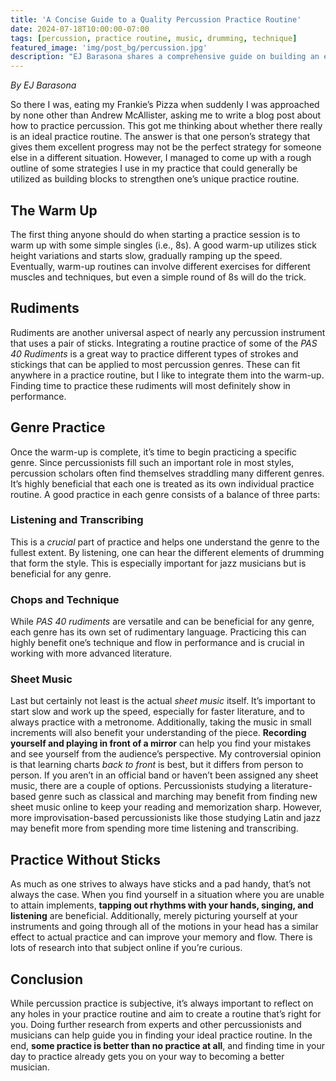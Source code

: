 ```yaml
---
title: 'A Concise Guide to a Quality Percussion Practice Routine'
date: 2024-07-18T10:00:00-07:00
tags: [percussion, practice routine, music, drumming, technique]
featured_image: 'img/post_bg/percussion.jpg'
description: "EJ Barasona shares a comprehensive guide on building an effective percussion practice routine, covering warm-ups, rudiments, genre-specific practice, and more."
---
```


*By EJ Barasona*

So there I was, eating my Frankie’s Pizza when suddenly I was approached by none other than Andrew McAllister, asking me to write a blog post about how to practice percussion. This got me thinking about whether there really is an ideal practice routine. The answer is that one person’s strategy that gives them excellent progress may not be the perfect strategy for someone else in a different situation. However, I managed to come up with a rough outline of some strategies I use in my practice that could generally be utilized as building blocks to strengthen one’s unique practice routine.

## The Warm Up

The first thing anyone should do when starting a practice session is to warm up with some simple singles (i.e., 8s). A good warm-up utilizes stick height variations and starts slow, gradually ramping up the speed. Eventually, warm-up routines can involve different exercises for different muscles and techniques, but even a simple round of 8s will do the trick.

## Rudiments

Rudiments are another universal aspect of nearly any percussion instrument that uses a pair of sticks. Integrating a routine practice of some of the *PAS 40 Rudiments* is a great way to practice different types of strokes and stickings that can be applied to most percussion genres. These can fit anywhere in a practice routine, but I like to integrate them into the warm-up. Finding time to practice these rudiments will most definitely show in performance.

## Genre Practice

Once the warm-up is complete, it’s time to begin practicing a specific genre. Since percussionists fill such an important role in most styles, percussion scholars often find themselves straddling many different genres. It’s highly beneficial that each one is treated as its own individual practice routine. A good practice in each genre consists of a balance of three parts:

### Listening and Transcribing

This is a *crucial* part of practice and helps one understand the genre to the fullest extent. By listening, one can hear the different elements of drumming that form the style. This is especially important for jazz musicians but is beneficial for any genre.

### Chops and Technique

While *PAS 40 rudiments* are versatile and can be beneficial for any genre, each genre has its own set of rudimentary language. Practicing this can highly benefit one’s technique and flow in performance and is crucial in working with more advanced literature.

### Sheet Music

Last but certainly not least is the actual *sheet music* itself. It’s important to start slow and work up the speed, especially for faster literature, and to always practice with a metronome. Additionally, taking the music in small increments will also benefit your understanding of the piece. **Recording yourself and playing in front of a mirror** can help you find your mistakes and see yourself from the audience’s perspective. My controversial opinion is that learning charts *back to front* is best, but it differs from person to person. If you aren’t in an official band or haven’t been assigned any sheet music, there are a couple of options. Percussionists studying a literature-based genre such as classical and marching may benefit from finding new sheet music online to keep your reading and memorization sharp. However, more improvisation-based percussionists like those studying Latin and jazz may benefit more from spending more time listening and transcribing.

## Practice Without Sticks

As much as one strives to always have sticks and a pad handy, that’s not always the case. When you find yourself in a situation where you are unable to attain implements, **tapping out rhythms with your hands, singing, and listening** are beneficial. Additionally, merely picturing yourself at your instruments and going through all of the motions in your head has a similar effect to actual practice and can improve your memory and flow. There is lots of research into that subject online if you’re curious.


## Conclusion

While percussion practice is subjective, it’s always important to reflect on any holes in your practice routine and aim to create a routine that’s right for you. Doing further research from experts and other percussionists and musicians can help guide you in finding your ideal practice routine. In the end, **some practice is better than no practice at all**, and finding time in your day to practice already gets you on your way to becoming a better musician.
